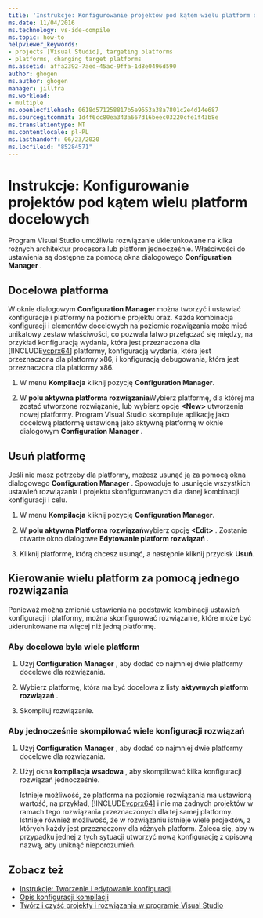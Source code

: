 ```yaml
---
title: 'Instrukcje: Konfigurowanie projektów pod kątem wielu platform docelowych'
ms.date: 11/04/2016
ms.technology: vs-ide-compile
ms.topic: how-to
helpviewer_keywords:
- projects [Visual Studio], targeting platforms
- platforms, changing target platforms
ms.assetid: affa2392-7aed-45ac-9ffa-1d8e0496d590
author: ghogen
ms.author: ghogen
manager: jillfra
ms.workload:
- multiple
ms.openlocfilehash: 0618d571258817b5e9653a38a7801c2e4d14e687
ms.sourcegitcommit: 1d4f6cc80ea343a667d16beec03220cfe1f43b8e
ms.translationtype: MT
ms.contentlocale: pl-PL
ms.lasthandoff: 06/23/2020
ms.locfileid: "85284571"
---
```

# <a name="how-to-configure-projects-to-target-multiple-platforms"></a>Instrukcje: Konfigurowanie projektów pod kątem wielu platform docelowych

Program Visual Studio umożliwia rozwiązanie ukierunkowane na kilka różnych architektur procesora lub platform jednocześnie. Właściwości do ustawienia są dostępne za pomocą okna dialogowego **Configuration Manager** .

## <a name="target-a-platform"></a>Docelowa platforma

W oknie dialogowym **Configuration Manager** można tworzyć i ustawiać konfiguracje i platformy na poziomie projektu oraz. Każda kombinacja konfiguracji i elementów docelowych na poziomie rozwiązania może mieć unikatowy zestaw właściwości, co pozwala łatwo przełączać się między, na przykład konfiguracją wydania, która jest przeznaczona dla [!INCLUDE[vcprx64](../extensibility/internals/includes/vcprx64_md.md)] platformy, konfiguracją wydania, która jest przeznaczona dla platformy x86, i konfiguracją debugowania, która jest przeznaczona dla platformy x86.

1. W menu **Kompilacja** kliknij pozycję **Configuration Manager**.

2. W **polu aktywna platforma rozwiązania**Wybierz platformę, dla której ma zostać utworzone rozwiązanie, lub wybierz opcję **\<New>** utworzenia nowej platformy. Program Visual Studio skompiluje aplikację jako docelową platformę ustawioną jako aktywną platformę w oknie dialogowym **Configuration Manager** .

## <a name="remove-a-platform"></a>Usuń platformę

Jeśli nie masz potrzeby dla platformy, możesz usunąć ją za pomocą okna dialogowego **Configuration Manager** . Spowoduje to usunięcie wszystkich ustawień rozwiązania i projektu skonfigurowanych dla danej kombinacji konfiguracji i celu.

1. W menu **Kompilacja** kliknij pozycję **Configuration Manager**.

2. W **polu aktywna Platforma rozwiązań**wybierz opcję **\<Edit>** . Zostanie otwarte okno dialogowe **Edytowanie platform rozwiązań** .

3. Kliknij platformę, którą chcesz usunąć, a następnie kliknij przycisk **Usuń**.

## <a name="target-multiple-platforms-with-one-solution"></a>Kierowanie wielu platform za pomocą jednego rozwiązania

Ponieważ można zmienić ustawienia na podstawie kombinacji ustawień konfiguracji i platformy, można skonfigurować rozwiązanie, które może być ukierunkowane na więcej niż jedną platformę.

### <a name="to-target-multiple-platforms"></a>Aby docelowa była wiele platform

1. Użyj **Configuration Manager** , aby dodać co najmniej dwie platformy docelowe dla rozwiązania.

2. Wybierz platformę, która ma być docelowa z listy **aktywnych platform rozwiązań** .

3. Skompiluj rozwiązanie.

### <a name="to-build-multiple-solution-configurations-at-once"></a>Aby jednocześnie skompilować wiele konfiguracji rozwiązań

1. Użyj **Configuration Manager** , aby dodać co najmniej dwie platformy docelowe dla rozwiązania.

2. Użyj okna **kompilacja wsadowa** , aby skompilować kilka konfiguracji rozwiązań jednocześnie.

   Istnieje możliwość, że platforma na poziomie rozwiązania ma ustawioną wartość, na przykład, [!INCLUDE[vcprx64](../extensibility/internals/includes/vcprx64_md.md)] i nie ma żadnych projektów w ramach tego rozwiązania przeznaczonych dla tej samej platformy. Istnieje również możliwość, że w rozwiązaniu istnieje wiele projektów, z których każdy jest przeznaczony dla różnych platform. Zaleca się, aby w przypadku jednej z tych sytuacji utworzyć nową konfigurację z opisową nazwą, aby uniknąć nieporozumień.

## <a name="see-also"></a>Zobacz też

- [Instrukcje: Tworzenie i edytowanie konfiguracji](../ide/how-to-create-and-edit-configurations.md)
- [Opis konfiguracji kompilacji](../ide/understanding-build-configurations.md)
- [Twórz i czyść projekty i rozwiązania w programie Visual Studio](../ide/building-and-cleaning-projects-and-solutions-in-visual-studio.md)
